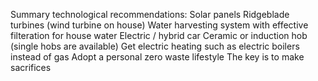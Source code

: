 

Summary technological recommendations:
Solar panels
Ridgeblade turbines (wind turbine on house)
Water harvesting system with effective filteration for house water
Electric / hybrid car
Ceramic or induction hob (single hobs are available)
Get electric heating such as electric boilers instead of gas
Adopt a personal zero waste lifestyle
The key is to make sacrifices
